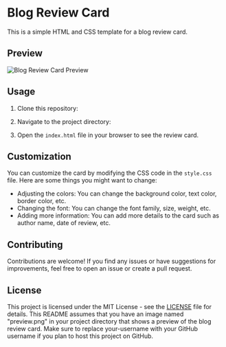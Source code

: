 # Blog Review Card

This is a simple HTML and CSS template for a blog review card.

## Preview

![Blog Review Card Preview](preview.png)

## Usage

1. Clone this repository:

2. Navigate to the project directory:


3. Open the `index.html` file in your browser to see the review card.

## Customization

You can customize the card by modifying the CSS code in the `style.css` file. Here are some things you might want to change:

- Adjusting the colors: You can change the background color, text color, border color, etc.
- Changing the font: You can change the font family, size, weight, etc.
- Adding more information: You can add more details to the card such as author name, date of review, etc.

## Contributing

Contributions are welcome! If you find any issues or have suggestions for improvements, feel free to open an issue or create a pull request.

## License

This project is licensed under the MIT License - see the [LICENSE](LICENSE) file for details.
This README assumes that you have an image named "preview.png" in your project directory that shows a preview of the blog review card. Make sure to replace your-username with your GitHub username if you plan to host this project on GitHub.





